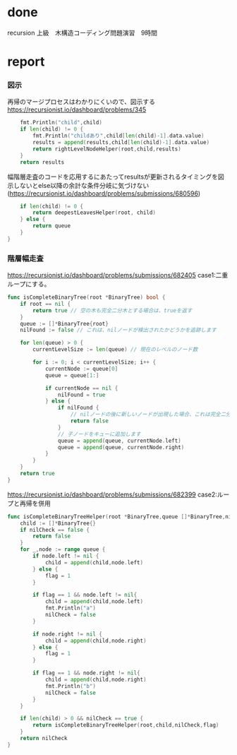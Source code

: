 # done
recursion 上級　木構造コーディング問題演習　9時間</br>
# report
### 図示
再帰のマージプロセスはわかりにくいので、図示する
https://recursionist.io/dashboard/problems/345


```go
    fmt.Println("child",child)
    if len(child) != 0 {
        fmt.Println("childあり",child[len(child)-1].data.value)
        results = append(results,child[len(child)-1].data.value)
        return rightLevelNodeHelper(root,child,results)
    } 
    return results
```
幅階層走査のコードを応用するにあたってresultsが更新されるタイミングを図示しないとelse以降の余計な条件分岐に気づけない(https://recursionist.io/dashboard/problems/submissions/680596)

```go
	if len(child) != 0 {
		return deepestLeavesHelper(root, child)
	} else {
		return queue
	}
}
```

### 階層幅走査
https://recursionist.io/dashboard/problems/submissions/682405
case1:二重ループにする。
```go
func isCompleteBinaryTree(root *BinaryTree) bool {
    if root == nil {
        return true // 空の木も完全二分木とする場合は、trueを返す
    }
    queue := []*BinaryTree{root}
    nilFound := false // これは、nilノードが検出されたかどうかを追跡します

    for len(queue) > 0 {
        currentLevelSize := len(queue) // 現在のレベルのノード数

        for i := 0; i < currentLevelSize; i++ {
            currentNode := queue[0]
            queue = queue[1:]

            if currentNode == nil {
                nilFound = true
            } else {
                if nilFound {
                    // nilノードの後に新しいノードが出現した場合、これは完全二分木ではありません
                    return false
                }
                // 子ノードをキューに追加します
                queue = append(queue, currentNode.left)
                queue = append(queue, currentNode.right)
            }
        }
    }
    return true
}
```
https://recursionist.io/dashboard/problems/submissions/682399
case2:ループと再帰を併用
```go
func isCompleteBinaryTreeHelper(root *BinaryTree,queue []*BinaryTree,nilCheck bool,flag int32)bool{
    child := []*BinaryTree{}
    if nilCheck == false {
        return false
    }
    for _,node := range queue {
        if node.left != nil {
            child = append(child,node.left)
        } else {
            flag = 1
        } 

        if flag == 1 && node.left != nil{
            child = append(child,node.left)
            fmt.Println("a")
            nilCheck = false
        }

        if node.right != nil {
            child = append(child,node.right)
        } else {
            flag = 1
        }

        if flag == 1 && node.right != nil{
            child = append(child,node.right)
            fmt.Println("b")
            nilCheck = false
        }
    }

    if len(child) > 0 && nilCheck == true {
        return isCompleteBinaryTreeHelper(root,child,nilCheck,flag)
    } 
    return nilCheck
}

```